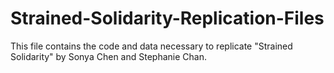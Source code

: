 # Strained-Solidarity-Replication-Files
This file contains the code and data necessary to replicate "Strained Solidarity" by Sonya Chen and Stephanie Chan.
